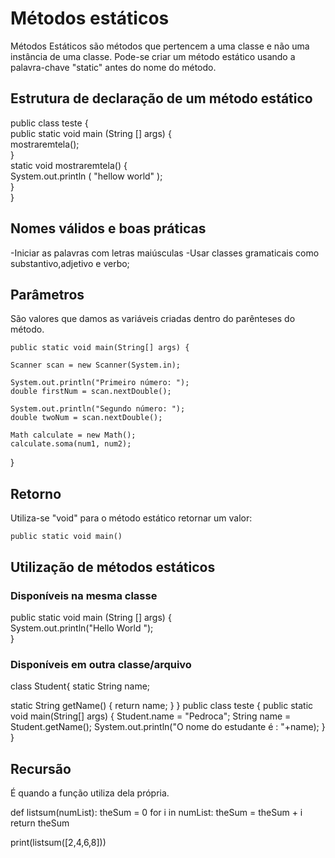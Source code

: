 # Métodos estáticos

Métodos Estáticos são métodos que pertencem a uma classe e não uma instância de uma classe. Pode-se criar um método estático usando a palavra-chave "static" antes do nome do método.

## Estrutura de declaração de um método estático

public class teste {  
public static void  main (String [] args) {  
  mostraremtela();  
}  
static void mostraremtela() {  
  System.out.println ( "hellow world" );  
}  
}  

## Nomes válidos e boas práticas

-Iniciar as palavras com letras maiúsculas
-Usar classes gramaticais como substantivo,adjetivo e verbo;  

## Parâmetros

São valores que damos as variáveis criadas dentro do parênteses do método.
    
    public static void main(String[] args) {
    
    Scanner scan = new Scanner(System.in);
    
    System.out.println("Primeiro número: ");
    double firstNum = scan.nextDouble();        
    
    System.out.println("Segundo número: ");
    double twoNum = scan.nextDouble();
    
    Math calculate = new Math();
    calculate.soma(num1, num2);
    
  }

## Retorno

Utiliza-se "void" para o método estático retornar um valor:
    
    public static void main()

## Utilização de métodos estáticos

### Disponíveis na mesma classe

public static void  main (String [] args) {  
  System.out.println("Hello World ");  
}  

### Disponíveis em outra classe/arquivo

class Student{
    static String name;

static String getName() {
	return name;
}
}
public class teste {
public static void main(String[] args) {
	Student.name = "Pedroca";
	String name = Student.getName();
	System.out.println("O nome do estudante é : "+name);
}
}

## Recursão

É quando a função utiliza dela própria.
	
def listsum(numList):
theSum = 0
for i in numList:
    theSum = theSum + i
return theSum

print(listsum([2,4,6,8]))
